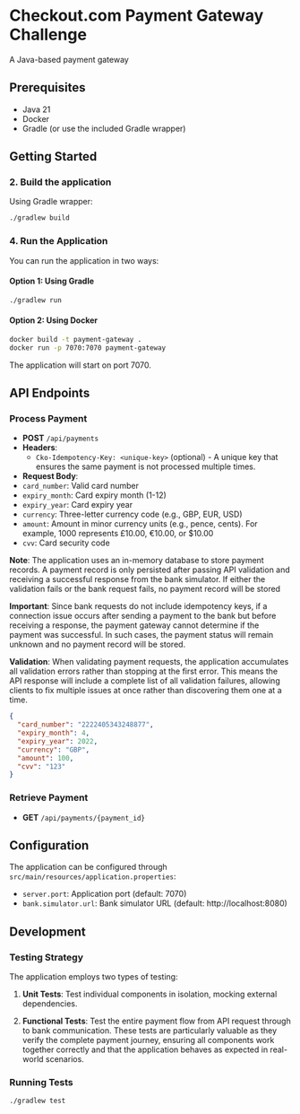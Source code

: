 # Checkout.com Payment Gateway Challenge

A Java-based payment gateway

## Prerequisites

- Java 21
- Docker 
- Gradle (or use the included Gradle wrapper)

## Getting Started


### 2. Build the application

Using Gradle wrapper:
```bash
./gradlew build
```

### 4. Run the Application

You can run the application in two ways:

#### Option 1: Using Gradle
```bash
./gradlew run
```

#### Option 2: Using Docker
```bash
docker build -t payment-gateway .
docker run -p 7070:7070 payment-gateway
```

The application will start on port 7070.

## API Endpoints

### Process Payment
- **POST** `/api/payments`
- **Headers**: 
  - `Cko-Idempotency-Key: <unique-key>` (optional) - A unique key that ensures the same payment is not processed multiple times.
- **Request Body**:
- `card_number`: Valid card number
- `expiry_month`: Card expiry month (1-12)
- `expiry_year`: Card expiry year
- `currency`: Three-letter currency code (e.g., GBP, EUR, USD)
- `amount`: Amount in minor currency units (e.g., pence, cents). For example, 1000 represents £10.00, €10.00, or $10.00
- `cvv`: Card security code

**Note**: The application uses an in-memory database to store payment records. A payment record is only persisted after passing API validation and receiving a successful response from the bank simulator. If either the validation fails or the bank request fails, no payment record will be stored

**Important**: Since bank requests do not include idempotency keys, if a connection issue occurs after sending a payment to the bank but before receiving a response, the payment gateway cannot determine if the payment was successful. In such cases, the payment status will remain unknown and no payment record will be stored.

**Validation**: When validating payment requests, the application accumulates all validation errors rather than stopping at the first error. This means the API response will include a complete list of all validation failures, allowing clients to fix multiple issues at once rather than discovering them one at a time.
```json
{
  "card_number": "2222405343248877",
  "expiry_month": 4,
  "expiry_year": 2022,
  "currency": "GBP",
  "amount": 100,
  "cvv": "123"
}
```

### Retrieve Payment
- **GET** `/api/payments/{payment_id}`

## Configuration

The application can be configured through `src/main/resources/application.properties`:
- `server.port`: Application port (default: 7070)
- `bank.simulator.url`: Bank simulator URL (default: http://localhost:8080)

## Development

### Testing Strategy
The application employs two types of testing:

1. **Unit Tests**: Test individual components in isolation, mocking external dependencies.

2. **Functional Tests**: Test the entire payment flow from API request through to bank communication. These tests are particularly valuable as they verify the complete payment journey, ensuring all components work together correctly and that the application behaves as expected in real-world scenarios.

### Running Tests
```bash
./gradlew test
```
